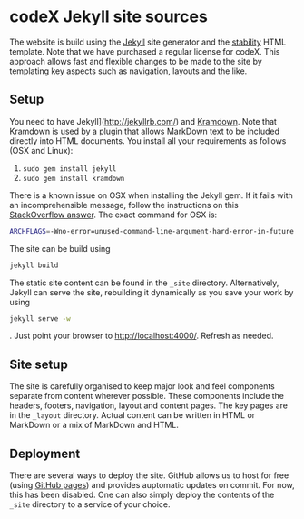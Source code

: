 # codeX Jekyll site sources

The  website is build using the [Jekyll](http://jekyllrb.com/) site generator and the [stability](http://themeforest.net/item/stability-responsive-html5css3-template/7222255) HTML template. Note that we have purchased a regular license for codeX. This approach allows fast and flexible changes to be made to the site by templating key aspects such as navigation, layouts and the like.

## Setup
You need to have Jekyll](http://jekyllrb.com/) and [Kramdown](http://kramdown.gettalong.org/). Note that Kramdown is used by a plugin that allows MarkDown text to be included directly into HTML documents. You install all your requirements as follows (OSX and Linux):

 1.  `sudo gem install jekyll`
 1.  `sudo gem install kramdown`

There is a known issue on OSX when installing the Jekyll gem. If it fails with an incomprehensible message, follow the instructions on this [StackOverflow answer](http://stackoverflow.com/questions/22352838/ruby-gem-install-json-fails-on-mavericks-and-xcode-5-1-unknown-argument-mul). The exact command for OSX is:

``` bash
ARCHFLAGS=-Wno-error=unused-command-line-argument-hard-error-in-future sudo gem install jekyll
```
The site can be build using 
``` bash
jekyll build
```
The static site content can be found in the `_site` directory. Alternatively, Jekyll can serve the site, rebuilding it dynamically as you save your work by using 
``` bash
jekyll serve -w
```
. Just point your browser to [http://localhost:4000/](http://localhost:4000/). Refresh as needed.


## Site setup
The site is carefully organised to keep major look and feel components separate from content wherever possible. These components include the headers, footers, navigation, layout and content pages. The key pages are in the `_layout` directory. Actual content can be written in HTML or MarkDown or a mix of MarkDown and HTML.

## Deployment
There are several ways to deploy the site. GitHub allows us to host for free (using [GitHub pages](https://pages.github.com/)) and provides auptomatic updates on commit. For now, this has been disabled. One can also simply deploy the contents of the `_site` directory to a service of your choice.




